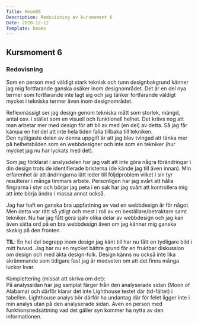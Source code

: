```yaml
---
Title: Kmom06
Description: Redovisning av kursmoment 6
Date: 2020-12-12
Template: kmoms
---
```


## Kursmoment 6

### Redovisning

Som en person med väldigt stark teknisk och tunn designbakgrund känner jag mig fortfarande ganska osäker inom designområdet. Det är en del nya termer som fortfarande inte lagt sig och jag tänker fortfarande väldigt mycket i tekniska termer även inom designområdet.

Reflexmässigt ser jag design genom tekniska mått som storlek, mängd, antal osv. i stället som en visuell och funktionell helhet. Det krävs nog att man arbetar mer med design för att bli av med (en del) av detta. Så jag får kämpa en hel del att inte hela tiden falla tillbaka till tekniken.  
Den nyttigaste delen av denna uppgift är att jag blev tvingad att tänka mer på helhetsbilden som en webbdesigner och inte som en tekniker (hur mycket jag nu har lyckats med det).

Som jag förklarat i analysdelen har jag valt att inte göra några förändringar i din design trots de identifierade bristerna (de kände jag till även innan). Min erfarenhet är att ändringarna lätt leder till följdproblem vilket i sin tyr resulterar i många timmars arbete. Personligen har jag svårt att hålla fingrarna i styr och börjar jag peta i en sak har jag svårt att kontrollera mig att inte börja ändra i massa annat också.

Jag har haft en ganska bra uppfattning av vad en webbdesign är för något. Men detta var rätt så ytligt och mest i roll av en beställare/betraktare samt tekniker. Nu har jag fått göra själv olika delar av webbdesign och jag kan även sätta ord på en bra webbdesign även om jag känner mig ganska skakig på den fronten.  

__TIL__: En hel del begrepp inom design jag känt till har nu fått en tydligare bild i mitt huvud. Jag har nu en mycket bättre grund för en fruktbar diskussion om design och med äkta design-folk. Design känns nu också inte lika skrämmande som tidigare fast jag är medveten om att det finns många luckor kvar.

Komplettering (missat att skriva om det):  
På analyssidan har jag samplat färger från den analyserade sidan (Moon of Alabama) och därför klarar det inte Lighthouse testet där (td-fältet) i tabellen.
Lighthouse analys bör därför ha undantag där för felet ligger inte i min analys utan på den analyserade sidan.
Även en person med funktionsnedsättning vad det gäller syn kommer ha nytta av den informationen.